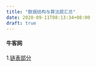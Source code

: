 ```yaml
---
title: "数据结构与算法题汇总"
date: 2020-09-11T08:13:34+08:00
draft: true
---
```


#### 牛客网

1.[链表部分](/post/leetcode/listcircle)